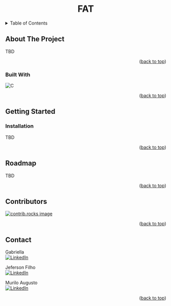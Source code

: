 <a id="readme-top"></a>

<div align="center">
  <h1 align="center">FAT</h1>
</div>

<!-- TABLE OF CONTENTS -->
<details>
  <summary>Table of Contents</summary>
  <ol>
    <li>
      <a href="#about-the-project">About The Project</a>
      <ul>
        <li><a href="#built-with">Built With</a></li>
      </ul>
    </li>
    <li>
      <a href="#getting-started">Getting Started</a>
      <ul>
        <li><a href="#installation">Installation</a></li>
      </ul>
    </li>
    <li><a href="#roadmap">Roadmap</a></li>
    <li><a href="#contributors">Contributors</a></li>
    <li><a href="#contact">Contact</a></li>
  </ol>
</details>

<!-- ABOUT THE PROJECT -->
## About The Project
TBD

<p align="right">(<a href="#readme-top">back to top</a>)</p>

### Built With

![C][C-shield]

<p align="right">(<a href="#readme-top">back to top</a>)</p>

<!-- GETTING STARTED -->
## Getting Started
### Installation

TBD

<p align="right">(<a href="#readme-top">back to top</a>)</p>

<!-- ROADMAP -->
## Roadmap

TBD

<p align="right">(<a href="#readme-top">back to top</a>)</p>

<!-- CONTRIBUTING -->
## Contributors

<a href="https://github.com/Jeferson-Filho/ChestXRayClassification/graphs/contributors">
  <img src="https://contrib.rocks/image?repo=Jeferson-Filho/ChestXRayClassification" alt="contrib.rocks image" />
</a>

<p align="right">(<a href="#readme-top">back to top</a>)</p>

<!-- CONTACT -->
## Contact

Gabriella <br>
[![LinkedIn][linkedin-shield]][gabriella-linkedin-url]

Jeferson Filho <br>
[![LinkedIn][linkedin-shield]][jeferson-linkedin-url]

Murilo Augusto <br>
[![LinkedIn][linkedin-shield]][murilo-linkedin-url]

<p align="right">(<a href="#readme-top">back to top</a>)</p>

<!-- MARKDOWN SHIELD & IMAGES -->
[C-shield]: https://img.shields.io/badge/c-%2300599C.svg?style=for-the-badge&logo=c&logoColor=white
[linkedin-shield]: https://img.shields.io/badge/-LinkedIn-black.svg?style=for-the-badge&logo=linkedin&colorB=555

<!-- MARKDOWN IMAGES -->
[gabriella-linkedin-url]: https://www.linkedin.com/in/gabriella-alves-de-oliveira-9267271b8/
[jeferson-linkedin-url]: https://www.linkedin.com/in/jdietrichfho/
[murilo-linkedin-url]: https://www.linkedin.com/in/murilo-venturato-7450a1207/